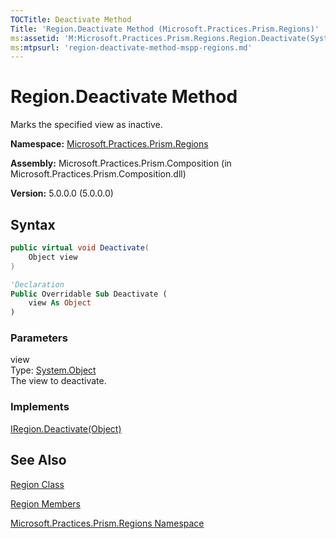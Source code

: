 ```yaml
---
TOCTitle: Deactivate Method
Title: 'Region.Deactivate Method (Microsoft.Practices.Prism.Regions)'
ms:assetid: 'M:Microsoft.Practices.Prism.Regions.Region.Deactivate(System.Object)'
ms:mtpsurl: 'region-deactivate-method-mspp-regions.md'
---
```



# Region.Deactivate Method

Marks the specified view as inactive.

**Namespace:** [Microsoft.Practices.Prism.Regions](/patterns-practices/reference/mspp-regions-namespace)

**Assembly:** Microsoft.Practices.Prism.Composition (in Microsoft.Practices.Prism.Composition.dll)

**Version:** 5.0.0.0 (5.0.0.0)

## Syntax
```csharp
public virtual void Deactivate(
	Object view
)
```
```vb
'Declaration
Public Overridable Sub Deactivate ( 
	view As Object
)
```

### Parameters

view  
Type: [System.Object](http://msdn.microsoft.com/en-us/library/e5kfa45b)   
The view to deactivate.

### Implements

[IRegion.Deactivate(Object)](/patterns-practices/reference/iregion-deactivate-method-mspp-regions)

## See Also

[Region Class](/patterns-practices/reference/region-class-mspp-regions)

[Region Members](/patterns-practices/reference/region-members-mspp-regions)

[Microsoft.Practices.Prism.Regions Namespace](/patterns-practices/reference/mspp-regions-namespace)